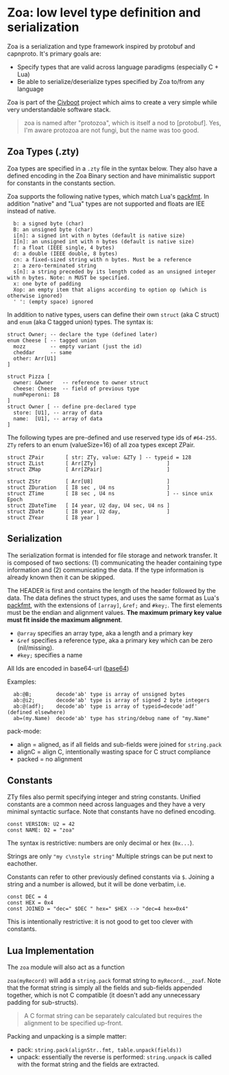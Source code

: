# Zoa: low level type definition and serialization

Zoa is a serialization and type framework inspired by protobuf and capnproto.
It's primary goals are:

* Specify types that are valid across language paradigms (especially C + Lua)
* Be able to serialize/deserialize types specified by Zoa to/from any language

Zoa is part of the [Civboot] project which aims to create a very simple while
very understandable software stack.

> zoa is named after "protozoa", which is itself a nod to [protobuf]. Yes, I'm
  aware protozoa are not fungi, but the name was too good.

## Zoa Types (.zty)

Zoa types are specified in a `.zty` file in the syntax below. They also have a
defined encoding in the Zoa Binary section and have minimalistic support
for constants in the constants section.

Zoa supports the following native types, which match Lua's [packfmt].
In addition "native" and "Lua" types are not supported and floats are IEE instead of native.

```
  b: a signed byte (char)
  B: an unsigned byte (char)
  i[n]: a signed int with n bytes (default is native size)
  I[n]: an unsigned int with n bytes (default is native size)
  f: a float (IEEE single, 4 bytes)
  d: a double (IEEE double, 8 bytes)
  cn: a fixed-sized string with n bytes. Must be a reference
  z: a zero-terminated string
  s[n]: a string preceded by its length coded as an unsigned integer with n bytes. Note: n MUST be specified.
  x: one byte of padding
  Xop: an empty item that aligns according to option op (which is otherwise ignored)
  ' ': (empty space) ignored
```

In addition to native types, users can define their own `struct` (aka C struct)
and `enum` (aka C tagged union) types. The syntax is:

```
struct Owner; -- declare the type (defined later)
enum Cheese [ -- tagged union
  mozz        -- empty variant (just the id)
  cheddar     -- same
  other: Arr[U1]
]

struct Pizza [
  owner: &Owner   -- reference to owner struct
  cheese: Cheese  -- field of previous type
  numPeperoni: I8
]
struct Owner [ -- define pre-declared type
  store: [U1], -- array of data
  name:  [U1], -- array of data
]
```

The following types are pre-defined and use reserved type ids of `#64-255`. `ZTy`
refers to an enum (valueSize=16) of all zoa types except ZPair.

```
struct ZPair       [ str: ZTy, value: &ZTy ] -- typeid = 128
struct ZList       [ Arr[ZTy]                       ]
struct ZMap        [ Arr[ZPair]                     ]

struct ZStr        [ Arr[U8]                        ]
struct ZDuration   [ I8 sec , U4 ns                 ]
struct ZTime       [ I8 sec , U4 ns                 ] -- since unix Epoch
struct ZDateTime   [ I4 year, U2 day, U4 sec, U4 ns ]
struct ZDate       [ I8 year, U2 day,               ]
struct ZYear       [ I8 year ]
```

## Serialization

The serialization format is intended for file storage and network transfer.
It is composed of two sections: (1) communicating the header containing type
information and (2) communicating the data. If the type information is already
known then it can be skipped.

The HEADER is first and contains the length of the header followed by the data.
The data defines the struct types, and uses the same format as  Lua's [packfmt],
with the extensions of `[array]`, `&ref;` and `#key;`. The first elements must be
the endian and alignment values. **The maximum primary key value must fit inside the
maximum alignment**.

* `@array` specifies an array type, aka a length and a primary key
* `&ref` specifies a reference type, aka a primary key which can be zero (nil/missing).
* `#key;` specifies a name

All Ids are encoded in base64-url ([base64])

Examples:
```
  ab:@B;        decode'ab' type is array of unsigned bytes
  ab:@i2;       decode'ab' type is array of signed 2 byte integers
  ab:@(adf);    decode'ab' type is array of typeid=decode'adf' (defined elsewhere)
  ab=(my.Name)  decode'ab' type has string/debug name of "my.Name"
```

pack-mode:
* align = aligned, as if all fields and sub-fields were joined for `string.pack`
* alignC = align C, intentionally wasting space for C struct compliance
* packed = no alignment

## Constants

ZTy files also permit specifying integer and string constants. Unified constants
are a common need across languages and they have a very minimal syntactic
surface. Note that constants have no defined encoding.

```
const VERSION: U2 = 42
const NAME: D2 = "zoa"
```

The syntax is restrictive: numbers are only decimal or hex (`0x...`).

Strings are only `"my c\nstyle string"` Multiple strings can be put
next to eachother.

Constants can refer to other previously defined constants via `$`. Joining a
string and a number is allowed, but it will be done verbatim, i.e.

```
const DEC = 4
const HEX = 0x4
const JOINED = "dec=" $DEC " hex=" $HEX --> "dec=4 hex=0x4"
```

This is intentionally restrictive: it is not good to get too clever with
constants.

## Lua Implementation

The `zoa` module will also act as a function

`zoa(myRecord)` will add a `string.pack` format string to `myRecord.__zoaf`.
Note that the format string is simply all the fields and sub-fields appended
together, which is not C compatible (it doesn't add any unnecessary padding for
sub-structs).

> A C format string can be separately calculated but requires the alignment
> to be specified up-front.

Packing and unpacking is a simple matter:
* pack: `string.pack(alignStr..fmt, table.unpack(fields))`
* unpack: essentially the reverse is performed: `string.unpack` is called
  with the format string and the fields are extracted.

[Civboot]: http://civboot.org
[packfmt]: https://www.lua.org/manual/5.3/manual.html#6.4.2
[base64]: https://base64.guru/standards/base64url
